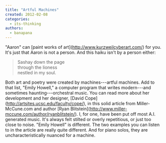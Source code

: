 ```yaml
---
title: "Artful Machines"
created: 2012-02-08
categories: 
  - its-thinking
authors: 
  - banapana
---
```


"Aaron" can \[paint works of art\](http://www.kurzweilcyberart.com/) for you. It's just that Aaron is not a person. And this haiku isn't by a person either:

> Sashay down the page  
> through the lioness  
> nestled in my soul.

Both art and poetry were created by machines---artful machines. Add to that list, "Emily Howell," a computer program that writes modern---and sometimes haunting---orchestral music. You can read more about her development and her designer, \[David Cope\](http://artsites.ucsc.edu/faculty/cope/), in this solid article from Miller-McCune.com and author \[Ryan Blitstein\](http://www.miller-mccune.com/author/ryanblitstein/). I, for one, have been put off most A.I. generated music. It's always felt stilted or overly repetitious, or just too close to noise. "Emily Howell" is different. The two examples you can listen to in the article are really quite different. And for piano solos, they are uncharacteristically nuanced for a machine.
